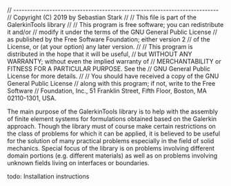 // --------------------------------------------------------------------------
// Copyright (C) 2019 by Sebastian Stark
//
// This file is part of the GalerkinTools library
//
// This program is free software; you can redistribute it and/or
// modify it under the terms of the GNU General Public License
// as published by the Free Software Foundation; either version 2
// of the License, or (at your option) any later version.
//
// This program is distributed in the hope that it will be useful,
// but WITHOUT ANY WARRANTY; without even the implied warranty of
// MERCHANTABILITY or FITNESS FOR A PARTICULAR PURPOSE.  See the
// GNU General Public License for more details.
//
// You should have received a copy of the GNU General Public License
// along with this program; if not, write to the Free Software
// Foundation, Inc., 51 Franklin Street, Fifth Floor, Boston, MA  02110-1301, USA.

The main purpose of the GalerkinTools library is to help with the
assembly of finite element systems for formulations obtained based on the Galerkin approach. Though the library must
of course make certain restrictions on the class of problems for which it can be applied, it is believed to
be useful for the solution of many practical problems especially in the field of solid mechanics. Special focus of
the library is on problems involving different domain portions (e.g. different materials) as well as on problems
involving unknown fields living on interfaces or boundaries.

todo: Installation instructions

